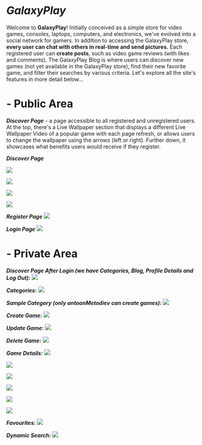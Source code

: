 # __*GalaxyPlay*__
Welcome to __GalaxyPlay__! Initially conceived as a simple store for video games, consoles, laptops, computers, and electronics, we've evolved into a social network for gamers. In addition to accessing the GalaxyPlay store, __every user can chat with others in real-time and send pictures.__ Each registered user can __create posts__, such as video game reviews (with likes and comments). The GalaxyPlay Blog is where users can discover new games (not yet available in the GalaxyPlay store), find their new favorite game, and filter their searches by various criteria. Let's explore all the site's features in more detail below...

# - Public Area

__*Discover Page*__ - a page accessible to all registered and unregistered users. At the top, there's a Live Wallpaper section that displays a different Live Wallpaper Video of a popular game with each page refresh, or allows users to change the wallpaper using the arrows (left or right). Further down, it showcases what benefits users would receive if they register.


__*Discover Page*__

![](client/README-images/live-wallper-1.png)

![](client/README-images/discover-page-1.png)

![](client/README-images/discover-page-2.png)

![](client/README-images/discover-page-3.png)


__*Register Page*__
![](client/README-images/register.png)

__*Login Page*__
![](client/README-images/login.png)


# - Private Area

__*Discover Page After Login (we have Categories, Blog, Profile Details and Log Out):*__
![](client/README-images/discover-page-after-login.png)

__*Categories:*__
![](client/README-images/categories.png)

__*Sample Category (only antoanMetodiev can create games):*__
![](client/README-images/ps5-games.png)

__*Create Game:*__
![](client/README-images/create-game.png)

__*Update Game:*__
![](client/README-images/update-game.png)

__*Delete Game:*__
![](client/README-images/delete-game.png)

__*Game Details:*__
![](client/README-images/game-details.png)

![](client/README-images/game-details-2.png)

![](client/README-images/game-details-3.png)

![](client/README-images/game-details-trailer.png)

![](client/README-images/game-details-comments.png)

![](client/README-images/game-details-makeComment.png)

__*Favourites:*__
![](client/README-images/game-details-favourites.png)

__*Dynamic Search:*__
![](client/README-images/dynamic-search.png)


